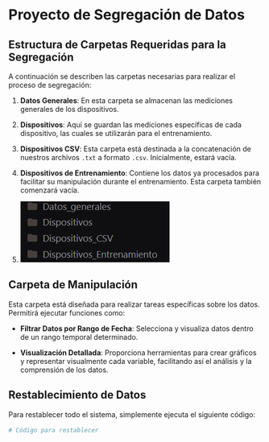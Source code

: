 # Proyecto de Segregación de Datos

## Estructura de Carpetas Requeridas para la Segregación

A continuación se describen las carpetas necesarias para realizar el proceso de segregación:

1. **Datos Generales**: En esta carpeta se almacenan las mediciones generales de los dispositivos.
  
2. **Dispositivos**: Aquí se guardan las mediciones específicas de cada dispositivo, las cuales se utilizarán para el entrenamiento.

3. **Dispositivos CSV**: Esta carpeta está destinada a la concatenación de nuestros archivos `.txt` a formato `.csv`. Inicialmente, estará vacía.

4. **Dispositivos de Entrenamiento**: Contiene los datos ya procesados para facilitar su manipulación durante el entrenamiento. Esta carpeta también comenzará vacía.

5. ![Ejemplo de Visualización](img/carpetaSegre.png)

## Carpeta de Manipulación

Esta carpeta está diseñada para realizar tareas específicas sobre los datos. Permitirá ejecutar funciones como:

- **Filtrar Datos por Rango de Fecha**: Selecciona y visualiza datos dentro de un rango temporal determinado.
  
- **Visualización Detallada**: Proporciona herramientas para crear gráficos y representar visualmente cada variable, facilitando así el análisis y la comprensión de los datos.

## Restablecimiento de Datos

Para restablecer todo el sistema, simplemente ejecuta el siguiente código:

```bash
# Código para restablecer
